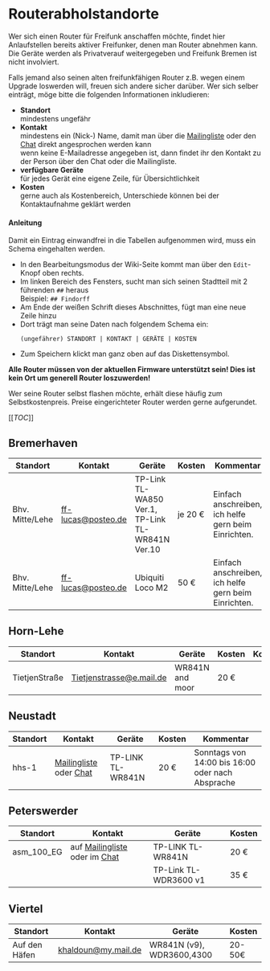 # Routerabholstandorte

Wer sich einen Router für Freifunk anschaffen möchte, findet hier Anlaufstellen bereits aktiver Freifunker, denen man Router abnehmen kann.  
Die Geräte werden als Privatverauf weitergegeben und Freifunk Bremen ist nicht involviert.

Falls jemand also seinen alten freifunkfähigen Router z.B. wegen einem Upgrade loswerden will, freuen sich andere sicher darüber.
Wer sich selber einträgt, möge bitte die folgenden Informationen inkludieren:
* **Standort**  
  mindestens ungefähr
* **Kontakt**  
  mindestens ein (Nick-) Name, damit man über die [Mailingliste] oder den [Chat] direkt angesprochen werden kann  
  wenn keine E-Mailadresse angegeben ist, dann findet ihr den Kontakt zu der Person über den Chat oder die Mailingliste.
* **verfügbare Geräte**  
  für jedes Gerät eine eigene Zeile, für Übersichtlichkeit
* **Kosten**  
  gerne auch als Kostenbereich, Unterschiede können bei der Kontaktaufnahme geklärt werden

#### Anleitung
Damit ein Eintrag einwandfrei in die Tabellen aufgenommen wird, muss ein Schema eingehalten werden.
- In den Bearbeitungsmodus der Wiki-Seite kommt man über den `Edit`-Knopf oben rechts.
- Im linken Bereich des Fensters, sucht man sich seinen Stadtteil mit 2 führenden `##` heraus  
  Beispiel: `## Findorff`
- Am Ende der weißen Schrift dieses Abschnittes, fügt man eine neue Zeile hinzu
- Dort trägt man seine Daten nach folgendem Schema ein:  
  ```
  (ungefährer) STANDORT | KONTAKT | GERÄTE | KOSTEN
  ```
- Zum Speichern klickt man ganz oben auf das Diskettensymbol.


**Alle Router müssen von der aktuellen Firmware unterstützt sein! Dies ist kein Ort um generell Router loszuwerden!**

Wer seine Router selbst flashen möchte, erhält diese häufig zum Selbstkostenpreis. Preise eingerichteter Router werden gerne aufgerundet.

[[_TOC_]]


## Bremerhaven
Standort      | Kontakt                   | Geräte                     | Kosten    | Kommentar
---           | ---                       | ---                        | ---       | ---
Bhv. Mitte/Lehe | ff-lucas@posteo.de| TP-Link TL-WA850 Ver.1, TP-Link TL-WR841N Ver.10 | je 20 € | Einfach anschreiben, ich helfe gern beim Einrichten.
Bhv. Mitte/Lehe | ff-lucas@posteo.de| Ubiquiti Loco M2 | 50 €  | Einfach anschreiben, ich helfe gern beim Einrichten.


## Horn-Lehe
Standort      | Kontakt                   | Geräte                     | Kosten    | Kommentar
---           | ---                       | ---                        | ---       | ---
TietjenStraße | Tietjenstrasse@e.mail.de  | WR841N and moor | 20 €      | 

## Neustadt
Standort                    | Kontakt                             | Geräte            | Kosten  | Kommentar
---                         | ---                                 | ---               | ---     | ---
hhs-1 | [Mailingliste] oder [Chat] | TP-LINK TL-WR841N | 20 €    | Sonntags von 14:00 bis 16:00 oder nach Absprache

## Peterswerder
Standort     | Kontakt                           | Geräte            | Kosten
---          | ---                               | ---               | ---
asm_100_EG | auf [Mailingliste] oder im [Chat] | TP-LINK TL-WR841N | 20 €
| | |	TP-Link TL-WDR3600 v1 | 35 €

## Viertel
Standort                                    | Kontakt                     | Geräte                        | Kosten
---                                         | ---                         | ---                           | ---
Auf den Häfen| khaldoun@my.mail.de | WR841N (v9), WDR3600,4300  | 20-50€




[Chat]: https://webirc.hackint.org/#ffhb
[MailingListe]: https://lists.ffhb.de/mailman/listinfo/ff-bremen/
[KARTON]: http://www.kartontage.de
[Katzen-Cafe]: http://www.katzen-cafe.de
[SimJoSt]: https://simjo.st